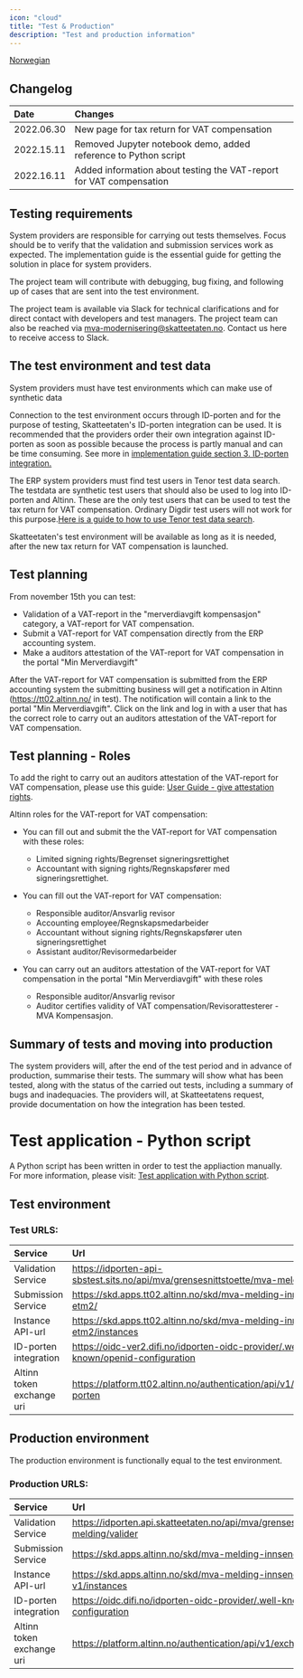 ```yaml
---
icon: "cloud"
title: "Test & Production"
description: "Test and production information"
---
```


[Norwegian](https://skatteetaten.github.io/mva-meldingen/kompensasjon/test/)

## Changelog

| Date       | Changes                                                           |
| :--------- |:------------------------------------------------------------------|
| 2022.06.30 | New page for tax return for VAT compensation                      |
| 2022.15.11 | Removed Jupyter notebook demo, added reference to Python script   |
| 2022.16.11 | Added information about testing the VAT-report for VAT compensation | 

## Testing requirements

System providers are responsible for carrying out tests themselves. Focus should be to verify that the validation and submission services work as expected. The implementation guide is the essential guide for getting the solution in place for system providers.

The project team will contribute with debugging, bug fixing, and following up of cases that are sent into the test environment.

The project team is available via Slack for technical clarifications and for direct contact with developers and test managers. The project team can also be reached via mva-modernisering@skatteetaten.no. Contact us here to receive access to Slack.

## The test environment and test data

System providers must have test environments which can make use of synthetic data

Connection to the test environment occurs through ID-porten and for the purpose of testing, Skatteetaten's ID-porten integration can be used. It is recommended that the providers order their own integration against ID-porten as soon as possible because the process is partly manual and can be time consuming. See more in [implementation guide section 3. ID-porten integration.](https://skatteetaten.github.io/mva-meldingen/english/implementationguide/#3-id-porten-integration)

The ERP system providers must find test users in Tenor test data search. The testdata are synthetic test users that should also be used to log into ID-porten and Altinn. These are the only test users that can be used to test the tax return for VAT compensation. Ordinary Digdir test users will not work for this purpose.[Here is a guide to how to use Tenor test data search](https://github.com/Skatteetaten/mva-meldingen/tree/master/docs/mvameldingen_eng/test/User_Guide_Tenor_testdata.pdf).

Skatteetaten's test environment will be available as long as it is needed, after the new tax return for VAT compensation is launched.

## Test planning

From november 15th you can test:

* Validation of a VAT-report in the "merverdiavgift kompensasjon" category, a VAT-report for VAT compensation. 
* Submit a VAT-report for VAT compensation directly from the ERP accounting system. 
* Make a auditors attestation of the VAT-report for VAT compensation in the portal "Min Merverdiavgift"

After the VAT-report for VAT compensation is submitted from the ERP accounting system the submitting business will get a notification in Altinn (https://tt02.altinn.no/ in test). The notification will contain a link to the portal "Min Merverdiavgift". Click on the link and log in with a user that has the correct role to carry out an auditors attestation of the VAT-report for VAT compensation.

## Test planning - Roles
To add the right to carry out an auditors attestation of the VAT-report for VAT compensation, please use this guide: 
[User Guide - give attestation rights](https://github.com/Skatteetaten/mva-meldingen/blob/master/docs/kompensasjon_eng/test/User%20Guide%20-%20give%20attestation%20rights.pdf).

Altinn roles for the VAT-report for VAT compensation: 
* You can fill out and submit the the VAT-report for VAT compensation with these roles:
  - Limited signing rights/Begrenset signeringsrettighet 
  - Accountant with signing rights/Regnskapsfører med signeringsrettighet. 

* You can fill out the VAT-report for VAT compensation:
  - Responsible auditor/Ansvarlig revisor
  - Accounting employee/Regnskapsmedarbeider
  - Accountant without signing rights/Regnskapsfører uten signeringsrettighet 
  - Assistant auditor/Revisormedarbeider

* You can carry out an auditors attestation of the VAT-report for VAT compensation in the portal "Min Merverdiavgift" with these roles
  - Responsible auditor/Ansvarlig revisor
  - Auditor certifies validity of VAT compensation/Revisorattesterer - MVA Kompensasjon.


## Summary of tests and moving into production

The system providers will, after the end of the test period and in advance of production, summarise their tests. The summary will show what has been tested, along with the status of the carried out tests, including a summary of bugs and inadequacies. The providers will, at Skatteetatens request, provide documentation on how the integration has been tested.

# Test application - Python script
A Python script has been written in order to test the appliaction manually. For more information, please visit:
[Test application with Python script](https://skatteetaten.github.io/mva-meldingen/test_with_python_script/).

## Test environment

### Test URLS:

| Service                   | Url                                                                                 |
| :------------------------ | :---------------------------------------------------------------------------------- |
| Validation Service        | https://idporten-api-sbstest.sits.no/api/mva/grensesnittstoette/mva-melding/valider |
| Submission Service        | https://skd.apps.tt02.altinn.no/skd/mva-melding-innsending-etm2/                    |
| Instance API-url          | https://skd.apps.tt02.altinn.no/skd/mva-melding-innsending-etm2/instances           |
| ID-porten integration     | https://oidc-ver2.difi.no/idporten-oidc-provider/.well-known/openid-configuration   |
| Altinn token exchange uri | https://platform.tt02.altinn.no/authentication/api/v1/exchange/id-porten            |

## Production environment

The production environment is functionally equal to the test environment.

### Production URLS:

| Service                   | Url                                                                                 |
| :------------------------ | :---------------------------------------------------------------------------------- |
| Validation Service        | https://idporten.api.skatteetaten.no/api/mva/grensesnittstoette/mva-melding/valider |
| Submission Service        | https://skd.apps.altinn.no/skd/mva-melding-innsending-v1/                           |
| Instance API-url          | https://skd.apps.altinn.no/skd/mva-melding-innsending-v1/instances                  |
| ID-porten integration     | https://oidc.difi.no/idporten-oidc-provider/.well-known/openid-configuration        |
| Altinn token exchange uri | https://platform.altinn.no/authentication/api/v1/exchange/id-porten                 |
